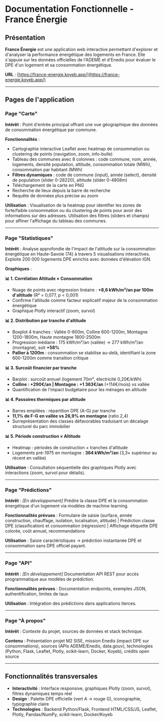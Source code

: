 # Documentation Fonctionnelle - France Énergie

## Présentation

**France Énergie** est une application web interactive permettant d'explorer et d'analyser la performance énergétique des logements en France. Elle s'appuie sur les données officielles de l'ADEME et d'Enedis pour évaluer le DPE d'un logement et sa consommation énergétique.

**URL** : [https://france-energie.koyeb.app/](https://france-energie.koyeb.app/)

---

## Pages de l'application

### Page "Carte"

**Intérêt** : Point d'entrée principal offrant une vue géographique des données de consommation énergétique par commune.

**Fonctionnalités** :
- Cartographie interactive Leaflet avec heatmap de consommation ou clustering de points (navigation, zoom, info-bulle)
- Tableau des communes avec 8 colonnes : code commune, nom, année, logements, densité population, altitude, consommation totale (MWh), consommation par habitant (MWh)
- **Filtres dynamiques** : code de commune (input), année (select), densité de population (slider 0-28220), altitude (slider 0-4808m)
- Téléchargement de la carte en PNG
- Recherche de lieux depuis la barre de recherche
- Requête de données plus précise au zoom

**Utilisation** : Visualisation de la heatmap pour identifier les zones de forte/faible consommation ou du clustering de points pour avoir des informations sur des adresses. Utilisation des filtres (sliders et champs) pour affiner l'affichage du tableau des communes.

---

### Page "Statistiques"

**Intérêt** : Analyse approfondie de l'impact de l'altitude sur la consommation énergétique en Haute-Savoie (74) à travers 5 visualisations interactives. Exploite 200 000 logements DPE enrichis avec données d'élévation IGN.

**Graphiques** :

**📊 1. Corrélation Altitude × Consommation**
- Nuage de points avec régression linéaire : **+8,6 kWh/m²/an par 100m d'altitude** (R² = 0,077, p < 0,001)
- Confirme l'altitude comme facteur explicatif majeur de la consommation énergétique
- Graphique Plotly interactif (zoom, survol)

**📊 2. Distribution par tranche d'altitude**
- Boxplot 4 tranches : Vallée 0-600m, Colline 600-1200m, Montagne 1200-1800m, Haute montagne 1800-2500m
- Progression médiane : 175 kWh/m²/an (vallée) → 277 kWh/m²/an (montagne), soit **+58%**
- **Pallier à 1200m** : consommation se stabilise au-delà, identifiant la zone 600-1200m comme transition critique

**📊 3. Surcoût financier par tranche**
- Barplot : surcoût annuel (logement 70m², électricité 0,20€/kWh)
- **Colline : +290€/an | Montagne : +1 363€/an** (+114€/mois) vs vallée
- Quantification de l'impact budgétaire pour les ménages en altitude

**📊 4. Passoires thermiques par altitude**
- Barres empilées : répartition DPE (A-G) par tranche
- **11,1% de F-G en vallée vs 26,9% en montagne** (ratio 2,4)
- Surreprésentation des classes défavorables traduisant un décalage structurel du parc immobilier

**📊 5. Période construction × Altitude**
- Heatmap : périodes de construction × tranches d'altitude
- Logements pré-1975 en montagne : **364 kWh/m²/an** (3,3× supérieur au récent en vallée)

**Utilisation** : Consultation séquentielle des graphiques Plotly avec interactions (zoom, survol pour détails).

---

### Page "Prédictions"

**Intérêt** : _[En développement]_ Prédire la classe DPE et la consommation énergétique d'un logement via modèles de machine learning.

**Fonctionnalités prévues** : Formulaire de saisie (surface, année construction, chauffage, isolation, localisation, altitude) | Prédiction classe DPE (classification) et consommation (régression) | Affichage étiquette DPE colorée, coût annuel, recommandations

**Utilisation** : Saisie caractéristiques → prédiction instantanée DPE et consommation sans DPE officiel payant.

---

### Page "API"

**Intérêt** : _[En développement]_ Documentation API REST pour accès programmatique aux modèles de prédiction.

**Fonctionnalités prévues** : Documentation endpoints, exemples JSON, authentification, limites de taux

**Utilisation** : Intégration des prédictions dans applications tierces.

---

### Page "À propos"

**Intérêt** : Contexte du projet, sources de données et stack technique.

**Contenu** : Présentation projet M2 SISE, mission Enedis (impact DPE sur consommations), sources (APIs ADEME/Enedis, data.gouv), technologies (Python, Flask, Leaflet, Plotly, scikit-learn, Docker, Koyeb), crédits open source

---

## Fonctionnalités transversales

- **Interactivité** : Interface responsive, graphiques Plotly (zoom, survol), filtres dynamiques temps réel
- **Design** : Palette DPE officielle (vert A → rouge G), iconographie, typographie claire
- **Technologies** : Backend Python/Flask, Frontend HTML/CSS/JS, Leaflet, Plotly, Pandas/NumPy, scikit-learn, Docker/Koyeb
